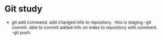 # Git study
- git add command. add changed info to repository.
	-this is staging
-git commit. able to commit added info on index to repository with comment.
-git push. 
